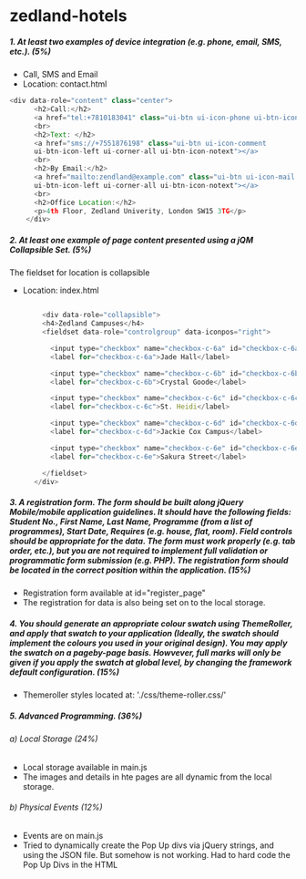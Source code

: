 # zedland-hotels

##### 1. At least two examples of device integration (e.g. phone, email, SMS, etc.). (5%)
+ Call, SMS and Email
+ Location: contact.html

```javascript
<div data-role="content" class="center">
      <h2>Call:</h2>
      <a href="tel:+7810183041" class="ui-btn ui-icon-phone ui-btn-icon-left ui-corner-all ui-btn-icon-notext"></a>
      <br>
      <h2>Text: </h2>
      <a href="sms://+7551876198" class="ui-btn ui-icon-comment
      ui-btn-icon-left ui-corner-all ui-btn-icon-notext"></a>
      <br>
      <h2>By Email:</h2>
      <a href="mailto:zendland@example.com" class="ui-btn ui-icon-mail
      ui-btn-icon-left ui-corner-all ui-btn-icon-notext"></a>
      <br>
      <h2>Office Location:</h2>
      <p>4th Floor, Zedland Univerity, London SW15 3TG</p>
    </div>
```


##### 2. At least one example of page content presented using a jQM Collapsible Set. (5%)
The fieldset for location is collapsible

+ Location: index.html
```javascript

        <div data-role="collapsible">
        <h4>Zedland Campuses</h4>
        <fieldset data-role="controlgroup" data-iconpos="right">

          <input type="checkbox" name="checkbox-c-6a" id="checkbox-c-6a">
          <label for="checkbox-c-6a">Jade Hall</label>

          <input type="checkbox" name="checkbox-c-6b" id="checkbox-c-6b">
          <label for="checkbox-c-6b">Crystal Goode</label>

          <input type="checkbox" name="checkbox-c-6c" id="checkbox-c-6c">
          <label for="checkbox-c-6c">St. Heidi</label>

          <input type="checkbox" name="checkbox-c-6d" id="checkbox-c-6d">
          <label for="checkbox-c-6d">Jackie Cox Campus</label>

          <input type="checkbox" name="checkbox-c-6e" id="checkbox-c-6e">
          <label for="checkbox-c-6e">Sakura Street</label>

        </fieldset>
      </div>
```

##### 3. A registration form. The form should be built along jQuery Mobile/mobile application guidelines. It should have the following fields: Student No., First Name, Last Name, Programme (from a list of programmes), Start Date, Requires (e.g. house, flat, room). Field controls should be appropriate for the data. The form must work properly (e.g. tab order, etc.), but you are not required to implement full validation or programmatic form submission (e.g. PHP). The registration form should be located in the correct position within the application. (15%)

+ Registration form available at id="register_page"
+ The registration for data is also being set on to the local storage.


##### 4. You should generate an appropriate colour swatch using ThemeRoller, and apply that swatch to your application (Ideally, the swatch should implement the colours you used in your original design). You may apply the swatch on a pageby-page basis. Howvever, full marks will only be given if you apply the swatch at global level, by changing the framework default configuration. (15%) 

+ Themeroller styles located at: './css/theme-roller.css/'

##### 5. Advanced Programming. (36%)
###### a) Local Storage (24%)

+ Local storage available in main.js
+ The images and details in hte pages are all dynamic from the local storage.

###### b) Physical Events (12%)

+ Events are on main.js
+ Tried to dynamically create the Pop Up divs via jQuery strings, and using the JSON file. But somehow is not working. Had to hard code the Pop Up Divs in the HTML
